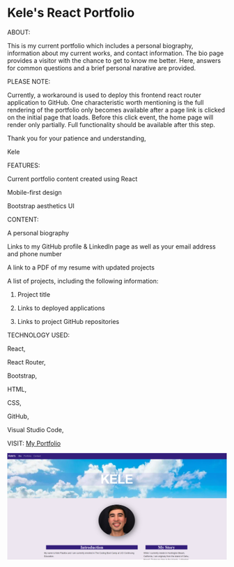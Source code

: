 # Kele's React Portfolio

ABOUT:

This is my current portfolio which includes a personal biography, information about my current works, and contact information. The bio page provides a visitor with the chance to get to know me better. Here, answers for common questions and a brief personal narative are provided.

PLEASE NOTE:

Currently, a workaround is used to deploy this frontend react router application to GitHub. One characteristic worth mentioning is the full rendering of the portfolio only becomes available after a page link is clicked on the initial page that loads. Before this click event, the home page will render only partially. Full functionality should be available after this step.

Thank you for your patience and understanding,

Kele

FEATURES:

Current portfolio content created using React

Mobile-first design

Bootstrap aesthetics UI

CONTENT:

A personal biography

Links to my GitHub profile & LinkedIn page as well as your email address and phone number

A link to a PDF of my resume with updated projects

A list of projects, including the following information:

  1. Project title

  2. Links to deployed applications

  3. Links to project GitHub repositories


TECHNOLOGY USED:

React,

React Router,

Bootstrap,

HTML,

CSS,

GitHub,

Visual Studio Code,

VISIT: <a href="https://foxk2p.github.io/KeleP-React-Portfolio/" target="_blank">My Portfolio</a>

<img src="./src/Assets/images/react-portfolio.png"/>
